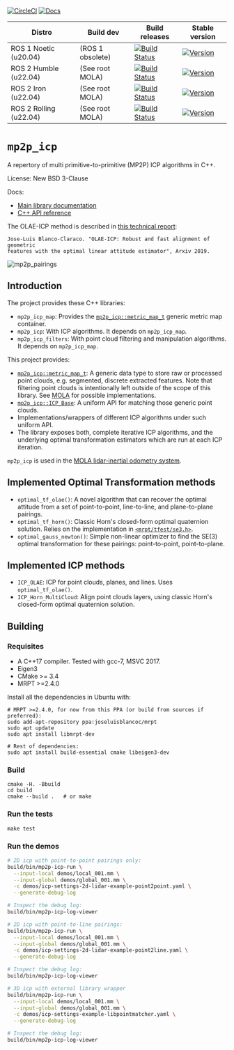 [![CircleCI](https://img.shields.io/circleci/build/gh/MOLAorg/mp2p_icp/master.svg)](https://circleci.com/gh/MOLAorg/mp2p_icp) [![Docs](https://img.shields.io/badge/docs-latest-brightgreen.svg)](https://docs.mola-slam.org/latest/module-mp2p-icp.html)


| Distro | Build dev | Build releases | Stable version |
| ---    | ---       | ---            | ---         |
| ROS 1 Noetic (u20.04) | (ROS 1 obsolete) | [![Build Status](https://build.ros.org/job/Nbin_uF64__mp2p_icp__ubuntu_focal_amd64__binary/badge/icon)](https://build.ros.org/job/Nbin_uF64__mp2p_icp__ubuntu_focal_amd64__binary/) | [![Version](https://img.shields.io/ros/v/noetic/mp2p_icp)](https://index.ros.org/search/?term=mp2p_icp) |
| ROS 2 Humble (u22.04) | (See root MOLA) | [![Build Status](https://build.ros2.org/job/Hbin_uJ64__mp2p_icp__ubuntu_jammy_amd64__binary/badge/icon)](https://build.ros2.org/job/Hbin_uJ64__mp2p_icp__ubuntu_jammy_amd64__binary/) | [![Version](https://img.shields.io/ros/v/humble/mola)](https://index.ros.org/search/?term=mola) |
| ROS 2 Iron (u22.04) | (See root MOLA) | [![Build Status](https://build.ros2.org/job/Ibin_uJ64__mp2p_icp__ubuntu_jammy_amd64__binary/badge/icon)](https://build.ros2.org/job/Ibin_uJ64__mp2p_icp__ubuntu_jammy_amd64__binary/) | [![Version](https://img.shields.io/ros/v/iron/mola)](https://index.ros.org/search/?term=mola) |
| ROS 2 Rolling (u22.04) | (See root MOLA) | [![Build Status](https://build.ros2.org/job/Rbin_uJ64__mp2p_icp__ubuntu_jammy_amd64__binary/badge/icon)](https://build.ros2.org/job/Rbin_uJ64__mp2p_icp__ubuntu_jammy_amd64__binary/) | [![Version](https://img.shields.io/ros/v/rolling/mola)](https://index.ros.org/search/?term=mola) |


# `mp2p_icp`
A repertory of multi primitive-to-primitive (MP2P) ICP algorithms in C++. 

License: New BSD 3-Clause

Docs:
- [Main library documentation](https://docs.mola-slam.org/latest/module-mp2p-icp.html)
- [C++ API reference](https://docs.mola-slam.org/latest/group_mp2p_icp_grp.html)

The OLAE-ICP method is described in [this technical report](https://arxiv.org/abs/1906.10783):

```
Jose-Luis Blanco-Claraco. "OLAE-ICP: Robust and fast alignment of geometric
features with the optimal linear attitude estimator", Arxiv 2019.
```

![mp2p_pairings](docs/mp2p_pairings.png)

## Introduction

The project provides these C++ libraries:
 * `mp2p_icp_map`: Provides the [`mp2p_icp::metric_map_t`](https://docs.mola-slam.org/latest/class_mp2p_icp_metric_map_t.html#doxid-classmp2p-icp-1-1metric-map-t) generic metric map container.
 * `mp2p_icp`: With ICP algorithms. It depends on `mp2p_icp_map`.
 * `mp2p_icp_filters`: With point cloud filtering and manipulation algorithms. It depends on `mp2p_icp_map`.


This project provides:
 * [`mp2p_icp::metric_map_t`](https://docs.mola-slam.org/latest/class_mp2p_icp_metric_map_t.html#doxid-classmp2p-icp-1-1metric-map-t): A generic
   data type to store raw or processed point clouds, e.g. segmented, discrete
   extracted features. Note that filtering point clouds is intentionally left
   outside of the scope of this library.
   See [MOLA](https://github.com/MOLAorg/mola) for possible implementations.
 * [`mp2p_icp::ICP_Base`](https://docs.mola-slam.org/latest/): A uniform API
   for matching those generic point clouds.
 * Implementations/wrappers of different ICP algorithms under such uniform API.
 * The library exposes both, complete iterative ICP algorithms, and the
 underlying optimal transformation estimators which are run at each ICP iteration.

`mp2p_icp` is used in the [MOLA lidar-inertial odometry system](https://github.com/MOLAorg/mola_lidar_odometry).

## Implemented Optimal Transformation methods
 * `optimal_tf_olae()`: A novel algorithm that can recover the optimal attitude from a set
    of point-to-point, line-to-line, and plane-to-plane pairings.
 * `optimal_tf_horn()`: Classic Horn's closed-form optimal quaternion solution.
    Relies on the implementation in [`<mrpt/tfest/se3.h>`](http://mrpt.ual.es/reference/devel/group__mrpt__tfest__grp.html).
 * `optimal_gauss_newton()`: Simple non-linear optimizer to find the SE(3)
    optimal transformation for these pairings: point-to-point, point-to-plane.

## Implemented ICP methods

 * `ICP_OLAE`: ICP for point clouds, planes, and lines. Uses `optimal_tf_olae()`.
 * `ICP_Horn_MultiCloud`: Align point clouds layers, using classic Horn's
    closed-form optimal quaternion solution.

## Building

### Requisites
 * A C++17 compiler. Tested with gcc-7, MSVC 2017.
 * Eigen3
 * CMake >= 3.4
 * MRPT >=2.4.0

Install all the dependencies in Ubuntu with:

```
# MRPT >=2.4.0, for now from this PPA (or build from sources if preferred):
sudo add-apt-repository ppa:joseluisblancoc/mrpt
sudo apt update
sudo apt install libmrpt-dev

# Rest of dependencies:
sudo apt install build-essential cmake libeigen3-dev
```

### Build

```
cmake -H. -Bbuild
cd build
cmake --build .   # or make
```

### Run the tests

```
make test
```

### Run the demos

```bash
# 2D icp with point-to-point pairings only:
build/bin/mp2p-icp-run \
  --input-local demos/local_001.mm \
  --input-global demos/global_001.mm \
  -c demos/icp-settings-2d-lidar-example-point2point.yaml \
  --generate-debug-log

# Inspect the debug log:
build/bin/mp2p-icp-log-viewer
```

```bash
# 2D icp with point-to-line pairings:
build/bin/mp2p-icp-run \
  --input-local demos/local_001.mm \
  --input-global demos/global_001.mm \
  -c demos/icp-settings-2d-lidar-example-point2line.yaml \
  --generate-debug-log

# Inspect the debug log:
build/bin/mp2p-icp-log-viewer
```


```bash
# 3D icp with external library wrapper
build/bin/mp2p-icp-run \
  --input-local demos/local_001.mm \
  --input-global demos/global_001.mm \
  -c demos/icp-settings-example-libpointmatcher.yaml \
  --generate-debug-log

# Inspect the debug log:
build/bin/mp2p-icp-log-viewer
```

